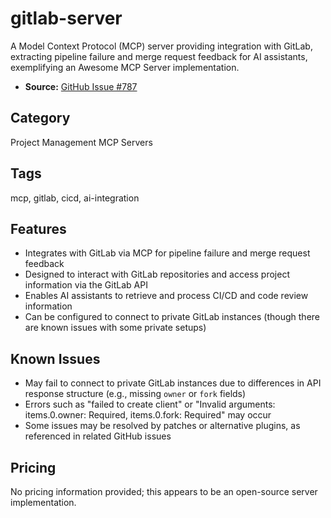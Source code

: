 # gitlab-server

A Model Context Protocol (MCP) server providing integration with GitLab, extracting pipeline failure and merge request feedback for AI assistants, exemplifying an Awesome MCP Server implementation.

- **Source:** [GitHub Issue #787](https://github.com/modelcontextprotocol/servers/issues/787)

## Category
Project Management MCP Servers

## Tags
mcp, gitlab, cicd, ai-integration

## Features
- Integrates with GitLab via MCP for pipeline failure and merge request feedback
- Designed to interact with GitLab repositories and access project information via the GitLab API
- Enables AI assistants to retrieve and process CI/CD and code review information
- Can be configured to connect to private GitLab instances (though there are known issues with some private setups)

## Known Issues
- May fail to connect to private GitLab instances due to differences in API response structure (e.g., missing `owner` or `fork` fields)
- Errors such as "failed to create client" or "Invalid arguments: items.0.owner: Required, items.0.fork: Required" may occur
- Some issues may be resolved by patches or alternative plugins, as referenced in related GitHub issues

## Pricing
No pricing information provided; this appears to be an open-source server implementation.